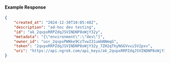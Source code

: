 <!-- Code generated for API Clients. DO NOT EDIT. -->

#### Example Response

```json
{
	"created_at": "2024-12-30T10:05:48Z",
	"description": "ad-hoc dev testing",
	"id": "ak_2qvpxRRPZdqJSVINDNP8oWjY32y",
	"metadata": "{\"environment\":\"dev\"}",
	"owner_id": "usr_2qvpxPWNke9CzTvwI31umbNNmqG",
	"token": "2qvpxRRPZdqJSVINDNP8oWjY32y_7ZH2qThyNGGVvui5V2pxv",
	"uri": "https://api.ngrok.com/api_keys/ak_2qvpxRRPZdqJSVINDNP8oWjY32y"
}
```
